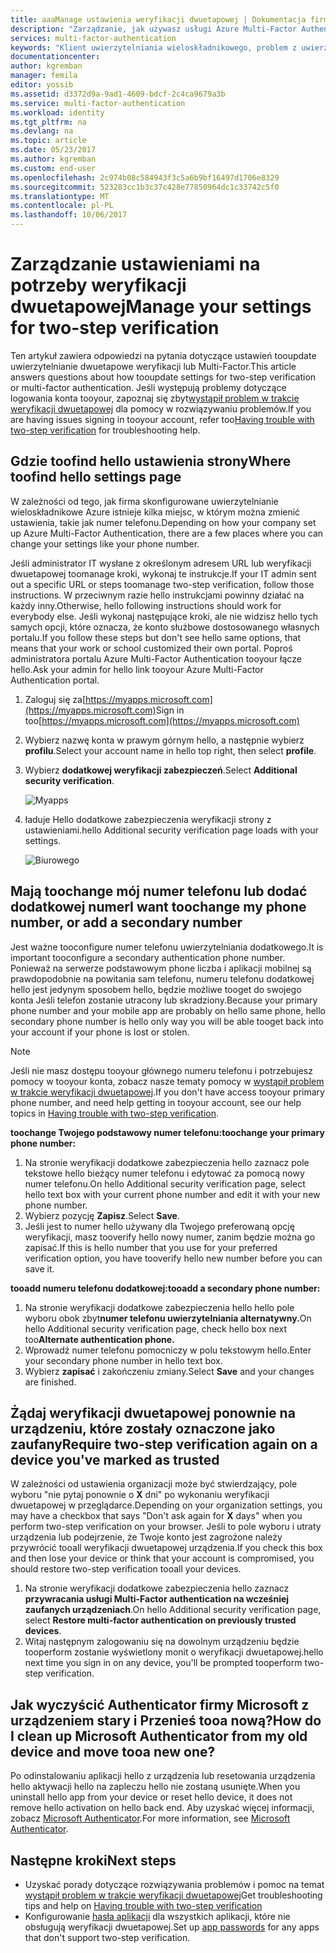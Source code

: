 ```yaml
---
title: aaaManage ustawienia weryfikacji dwuetapowej | Dokumentacja firmy Microsoft
description: "Zarządzanie, jak używasz usługi Azure Multi-Factor Authentication, włącznie ze zmianami swoje informacje kontaktowe i konfigurowanie urządzenia."
services: multi-factor-authentication
keywords: "Klient uwierzytelniania wieloskładnikowego, problem z uwierzytelnianiem, identyfikator korelacji"
documentationcenter: 
author: kgremban
manager: femila
editor: yossib
ms.assetid: d3372d9a-9ad1-4609-bdcf-2c4ca9679a3b
ms.service: multi-factor-authentication
ms.workload: identity
ms.tgt_pltfrm: na
ms.devlang: na
ms.topic: article
ms.date: 05/23/2017
ms.author: kgremban
ms.custom: end-user
ms.openlocfilehash: 2c974b08c584943f3c5a6b9bf16497d1706e8329
ms.sourcegitcommit: 523283cc1b3c37c428e77850964dc1c33742c5f0
ms.translationtype: MT
ms.contentlocale: pl-PL
ms.lasthandoff: 10/06/2017
---
```

# <a name="manage-your-settings-for-two-step-verification"></a><span data-ttu-id="46742-104">Zarządzanie ustawieniami na potrzeby weryfikacji dwuetapowej</span><span class="sxs-lookup"><span data-stu-id="46742-104">Manage your settings for two-step verification</span></span>
<span data-ttu-id="46742-105">Ten artykuł zawiera odpowiedzi na pytania dotyczące ustawień tooupdate uwierzytelnianie dwuetapowe weryfikacji lub Multi-Factor.</span><span class="sxs-lookup"><span data-stu-id="46742-105">This article answers questions about how tooupdate settings for two-step verification or multi-factor authentication.</span></span> <span data-ttu-id="46742-106">Jeśli występują problemy dotyczące logowania konta tooyour, zapoznaj się zbyt[wystąpił problem w trakcie weryfikacji dwuetapowej](multi-factor-authentication-end-user-troubleshoot.md) dla pomocy w rozwiązywaniu problemów.</span><span class="sxs-lookup"><span data-stu-id="46742-106">If you are having issues signing in tooyour account, refer too[Having trouble with two-step verification](multi-factor-authentication-end-user-troubleshoot.md) for troubleshooting help.</span></span>

## <a name="where-toofind-hello-settings-page"></a><span data-ttu-id="46742-107">Gdzie toofind hello ustawienia strony</span><span class="sxs-lookup"><span data-stu-id="46742-107">Where toofind hello settings page</span></span>
<span data-ttu-id="46742-108">W zależności od tego, jak firma skonfigurowane uwierzytelnianie wieloskładnikowe Azure istnieje kilka miejsc, w którym można zmienić ustawienia, takie jak numer telefonu.</span><span class="sxs-lookup"><span data-stu-id="46742-108">Depending on how your company set up Azure Multi-Factor Authentication, there are a few places where you can change your settings like your phone number.</span></span>

<span data-ttu-id="46742-109">Jeśli administrator IT wysłane z określonym adresem URL lub weryfikacji dwuetapowej toomanage kroki, wykonaj te instrukcje.</span><span class="sxs-lookup"><span data-stu-id="46742-109">If your IT admin sent out a specific URL or steps toomanage two-step verification, follow those instructions.</span></span> <span data-ttu-id="46742-110">W przeciwnym razie hello instrukcjami powinny działać na każdy inny.</span><span class="sxs-lookup"><span data-stu-id="46742-110">Otherwise, hello following instructions should work for everybody else.</span></span> <span data-ttu-id="46742-111">Jeśli wykonaj następujące kroki, ale nie widzisz hello tych samych opcji, które oznacza, że konto służbowe dostosowanego własnych portalu.</span><span class="sxs-lookup"><span data-stu-id="46742-111">If you follow these steps but don't see hello same options, that means that your work or school customized their own portal.</span></span> <span data-ttu-id="46742-112">Poproś administratora portalu Azure Multi-Factor Authentication tooyour łącze hello.</span><span class="sxs-lookup"><span data-stu-id="46742-112">Ask your admin for hello link tooyour Azure Multi-Factor Authentication portal.</span></span>

1. <span data-ttu-id="46742-113">Zaloguj się za[https://myapps.microsoft.com](https://myapps.microsoft.com)</span><span class="sxs-lookup"><span data-stu-id="46742-113">Sign in too[https://myapps.microsoft.com](https://myapps.microsoft.com)</span></span>  
2. <span data-ttu-id="46742-114">Wybierz nazwę konta w prawym górnym hello, a następnie wybierz **profilu**.</span><span class="sxs-lookup"><span data-stu-id="46742-114">Select your account name in hello top right, then select **profile**.</span></span>  
3. <span data-ttu-id="46742-115">Wybierz **dodatkowej weryfikacji zabezpieczeń**.</span><span class="sxs-lookup"><span data-stu-id="46742-115">Select **Additional security verification**.</span></span>  

    ![Myapps](./media/multi-factor-authentication-end-user-manage/myapps1.png)
4. <span data-ttu-id="46742-117">ładuje Hello dodatkowe zabezpieczenia weryfikacji strony z ustawieniami.</span><span class="sxs-lookup"><span data-stu-id="46742-117">hello Additional security verification page loads with your settings.</span></span>

    ![Biurowego](./media/multi-factor-authentication-end-user-manage/proofup.png)

## <a name="i-want-toochange-my-phone-number-or-add-a-secondary-number"></a><span data-ttu-id="46742-119">Mają toochange mój numer telefonu lub dodać dodatkowej numer</span><span class="sxs-lookup"><span data-stu-id="46742-119">I want toochange my phone number, or add a secondary number</span></span>
<span data-ttu-id="46742-120">Jest ważne tooconfigure numer telefonu uwierzytelniania dodatkowego.</span><span class="sxs-lookup"><span data-stu-id="46742-120">It is important tooconfigure a secondary authentication phone number.</span></span>  <span data-ttu-id="46742-121">Ponieważ na serwerze podstawowym phone liczba i aplikacji mobilnej są prawdopodobnie na powitania sam telefonu, numeru telefonu dodatkowej hello jest jedynym sposobem hello, będzie możliwe tooget do swojego konta Jeśli telefon zostanie utracony lub skradziony.</span><span class="sxs-lookup"><span data-stu-id="46742-121">Because your primary phone number and your mobile app are probably on hello same phone, hello secondary phone number is hello only way you will be able tooget back into your account if your phone is lost or stolen.</span></span>

> [!NOTE]
> <span data-ttu-id="46742-122">Jeśli nie masz dostępu tooyour głównego numeru telefonu i potrzebujesz pomocy w tooyour konta, zobacz nasze tematy pomocy w [wystąpił problem w trakcie weryfikacji dwuetapowej](multi-factor-authentication-end-user-troubleshoot.md).</span><span class="sxs-lookup"><span data-stu-id="46742-122">If you don't have access tooyour primary phone number, and need help getting in tooyour account, see our help topics in [Having trouble with two-step verification](multi-factor-authentication-end-user-troubleshoot.md).</span></span>  

<span data-ttu-id="46742-123">**toochange Twojego podstawowy numer telefonu:**</span><span class="sxs-lookup"><span data-stu-id="46742-123">**toochange your primary phone number:**</span></span>  

1. <span data-ttu-id="46742-124">Na stronie weryfikacji dodatkowe zabezpieczenia hello zaznacz pole tekstowe hello bieżący numer telefonu i edytować za pomocą nowy numer telefonu.</span><span class="sxs-lookup"><span data-stu-id="46742-124">On hello Additional security verification page, select hello text box with your current phone number and edit it with your new phone number.</span></span>  
2. <span data-ttu-id="46742-125">Wybierz pozycję **Zapisz**.</span><span class="sxs-lookup"><span data-stu-id="46742-125">Select **Save**.</span></span>  
3. <span data-ttu-id="46742-126">Jeśli jest to numer hello używany dla Twojego preferowaną opcję weryfikacji, masz tooverify hello nowy numer, zanim będzie można go zapisać.</span><span class="sxs-lookup"><span data-stu-id="46742-126">If this is hello number that you use for your preferred verification option, you have tooverify hello new number before you can save it.</span></span>  

<span data-ttu-id="46742-127">**tooadd numeru telefonu dodatkowej:**</span><span class="sxs-lookup"><span data-stu-id="46742-127">**tooadd a secondary phone number:**</span></span>  

1. <span data-ttu-id="46742-128">Na stronie weryfikacji dodatkowe zabezpieczenia hello hello pole wyboru obok zbyt**numer telefonu uwierzytelniania alternatywny.**</span><span class="sxs-lookup"><span data-stu-id="46742-128">On hello Additional security verification page, check hello box next too**Alternate authentication phone.**</span></span>  
2. <span data-ttu-id="46742-129">Wprowadź numer telefonu pomocniczy w polu tekstowym hello.</span><span class="sxs-lookup"><span data-stu-id="46742-129">Enter your secondary phone number in hello text box.</span></span>  
3. <span data-ttu-id="46742-130">Wybierz **zapisać** i zakończeniu zmiany.</span><span class="sxs-lookup"><span data-stu-id="46742-130">Select **Save** and your changes are finished.</span></span>  

## <a name="require-two-step-verification-again-on-a-device-youve-marked-as-trusted"></a><span data-ttu-id="46742-131">Żądaj weryfikacji dwuetapowej ponownie na urządzeniu, które zostały oznaczone jako zaufany</span><span class="sxs-lookup"><span data-stu-id="46742-131">Require two-step verification again on a device you've marked as trusted</span></span>

<span data-ttu-id="46742-132">W zależności od ustawienia organizacji może być stwierdzający, pole wyboru "nie pytaj ponownie o **X** dni" po wykonaniu weryfikacji dwuetapowej w przeglądarce.</span><span class="sxs-lookup"><span data-stu-id="46742-132">Depending on your organization settings, you may have a checkbox that says "Don't ask again for **X** days" when you perform two-step verification on your browser.</span></span> <span data-ttu-id="46742-133">Jeśli to pole wyboru i utraty urządzenia lub podejrzenie, że Twoje konto jest zagrożone należy przywrócić tooall weryfikacji dwuetapowej urządzenia.</span><span class="sxs-lookup"><span data-stu-id="46742-133">If you check this box and then lose your device or think that your account is compromised, you should restore two-step verification tooall your devices.</span></span> 

1. <span data-ttu-id="46742-134">Na stronie weryfikacji dodatkowe zabezpieczenia hello zaznacz **przywracania usługi Multi-Factor authentication na wcześniej zaufanych urządzeniach**.</span><span class="sxs-lookup"><span data-stu-id="46742-134">On hello Additional security verification page, select **Restore multi-factor authentication on previously trusted devices**.</span></span>
2. <span data-ttu-id="46742-135">Witaj następnym zalogowaniu się na dowolnym urządzeniu będzie tooperform zostanie wyświetlony monit o weryfikacji dwuetapowej.</span><span class="sxs-lookup"><span data-stu-id="46742-135">hello next time you sign in on any device, you'll be prompted tooperform two-step verification.</span></span> 

## <a name="how-do-i-clean-up-microsoft-authenticator-from-my-old-device-and-move-tooa-new-one"></a><span data-ttu-id="46742-136">Jak wyczyścić Authenticator firmy Microsoft z urządzeniem stary i Przenieś tooa nową?</span><span class="sxs-lookup"><span data-stu-id="46742-136">How do I clean up Microsoft Authenticator from my old device and move tooa new one?</span></span>
<span data-ttu-id="46742-137">Po odinstalowaniu aplikacji hello z urządzenia lub resetowania urządzenia hello aktywacji hello na zapleczu hello nie zostaną usunięte.</span><span class="sxs-lookup"><span data-stu-id="46742-137">When you uninstall hello app from your device or reset hello device, it does not remove hello activation on hello back end.</span></span> <span data-ttu-id="46742-138">Aby uzyskać więcej informacji, zobacz [Microsoft Authenticator](microsoft-authenticator-app-how-to.md).</span><span class="sxs-lookup"><span data-stu-id="46742-138">For more information, see [Microsoft Authenticator](microsoft-authenticator-app-how-to.md).</span></span>

## <a name="next-steps"></a><span data-ttu-id="46742-139">Następne kroki</span><span class="sxs-lookup"><span data-stu-id="46742-139">Next steps</span></span>
* <span data-ttu-id="46742-140">Uzyskać porady dotyczące rozwiązywania problemów i pomoc na temat [wystąpił problem w trakcie weryfikacji dwuetapowej](multi-factor-authentication-end-user-troubleshoot.md)</span><span class="sxs-lookup"><span data-stu-id="46742-140">Get troubleshooting tips and help on [Having trouble with two-step verification](multi-factor-authentication-end-user-troubleshoot.md)</span></span>
* <span data-ttu-id="46742-141">Konfigurowanie [hasła aplikacji](multi-factor-authentication-end-user-app-passwords.md) dla wszystkich aplikacji, które nie obsługują weryfikacji dwuetapowej.</span><span class="sxs-lookup"><span data-stu-id="46742-141">Set up [app passwords](multi-factor-authentication-end-user-app-passwords.md) for any apps that don't support two-step verification.</span></span>
